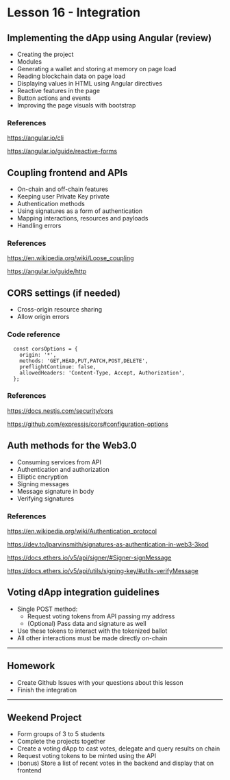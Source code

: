 # Lesson 16 - Integration

## Implementing the dApp using Angular (review)

* Creating the project
* Modules
* Generating a wallet and storing at memory on page load
* Reading blockchain data on page load
* Displaying values in HTML using Angular directives
* Reactive features in the page
* Button actions and events
* Improving the page visuals with bootstrap

### References
<https://angular.io/cli>

<https://angular.io/guide/reactive-forms>

## Coupling frontend and APIs

* On-chain and off-chain features
* Keeping user Private Key private
* Authentication methods
* Using signatures as a form of authentication
* Mapping interactions, resources and payloads
* Handling errors

### References
<https://en.wikipedia.org/wiki/Loose_coupling>

<https://angular.io/guide/http>

## CORS settings (if needed)

* Cross-origin resource sharing
* Allow origin errors

### Code reference

```
  const corsOptions = {
    origin: '*',
    methods: 'GET,HEAD,PUT,PATCH,POST,DELETE',
    preflightContinue: false,
    allowedHeaders: 'Content-Type, Accept, Authorization',
  };
```

### References
<https://docs.nestjs.com/security/cors>

<https://github.com/expressjs/cors#configuration-options>

## Auth methods for the Web3.0

* Consuming services from API
* Authentication and authorization
* Elliptic encryption
* Signing messages
* Message signature in body
* Verifying signatures

### References
<https://en.wikipedia.org/wiki/Authentication_protocol>

<https://dev.to/lparvinsmith/signatures-as-authentication-in-web3-3kod>

<https://docs.ethers.io/v5/api/signer/#Signer-signMessage>

<https://docs.ethers.io/v5/api/utils/signing-key/#utils-verifyMessage>

## Voting dApp integration guidelines

* Single POST method:
  * Request voting tokens from API passing my address
  * (Optional) Pass data and signature as well
* Use these tokens to interact with the tokenized ballot
* All other interactions must be made directly on-chain

---

## Homework

* Create Github Issues with your questions about this lesson
* Finish the integration

---

## Weekend Project

* Form groups of 3 to 5 students
* Complete the projects together
* Create a voting dApp to cast votes, delegate and query results on chain
* Request voting tokens to be minted using the API
* (bonus) Store a list of recent votes in the backend and display that on frontend
